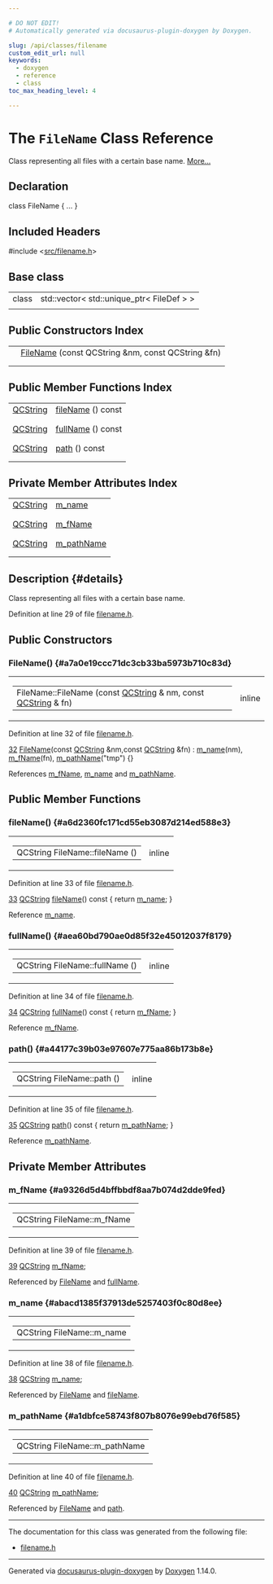 ```yaml
---

# DO NOT EDIT!
# Automatically generated via docusaurus-plugin-doxygen by Doxygen.

slug: /api/classes/filename
custom_edit_url: null
keywords:
  - doxygen
  - reference
  - class
toc_max_heading_level: 4

---
```


<div class="doxyPage">

# The `FileName` Class Reference

<p>Class representing all files with a certain base name. <a href="#details">More...</a></p>

## Declaration

<div class="doxyDeclaration">
class FileName { ... }
</div>

## Included Headers

<div class="doxyIncludesList">#include &lt;<a href="/web-doxygen/docs/api/files/src/filename-h">src/filename.h</a>&gt;
</div>

## Base class

<table class="doxyMembersIndex">

<tr class="doxyMemberIndexItem">
<td class="doxyMemberIndexItemType" align="left" valign="top">class</td>
<td class="doxyMemberIndexItemName" align="left" valign="top">std::vector&lt; std::unique_ptr&lt; FileDef &gt; &gt;</td>
</tr>
<tr class="doxyMemberIndexSeparator">
<td class="doxyMemberIndexSeparator" colspan="2"></td>
</tr>

</table>

## Public Constructors Index

<table class="doxyMembersIndex">

<tr class="doxyMemberIndexItem">
<td class="doxyMemberIndexItemType" align="left" valign="top"></td>
<td class="doxyMemberIndexItemName" align="left" valign="top"><a href="#a7a0e19ccc71dc3cb33ba5973b710c83d">FileName</a> (const QCString &amp;nm, const QCString &amp;fn)</td>
</tr>
<tr class="doxyMemberIndexDescription">
<td class="doxyMemberIndexDescriptionLeft"></td>
<td class="doxyMemberIndexDescriptionRight">
</td>
</tr>
<tr class="doxyMemberIndexSeparator">
<td class="doxyMemberIndexSeparator" colspan="2"></td>
</tr>

</table>

## Public Member Functions Index

<table class="doxyMembersIndex">

<tr class="doxyMemberIndexItem">
<td class="doxyMemberIndexItemType" align="left" valign="top"><a href="/web-doxygen/docs/api/classes/qcstring">QCString</a></td>
<td class="doxyMemberIndexItemName" align="left" valign="top"><a href="#a6d2360fc171cd55eb3087d214ed588e3">fileName</a> () const</td>
</tr>
<tr class="doxyMemberIndexDescription">
<td class="doxyMemberIndexDescriptionLeft"></td>
<td class="doxyMemberIndexDescriptionRight">
</td>
</tr>
<tr class="doxyMemberIndexSeparator">
<td class="doxyMemberIndexSeparator" colspan="2"></td>
</tr>

<tr class="doxyMemberIndexItem">
<td class="doxyMemberIndexItemType" align="left" valign="top"><a href="/web-doxygen/docs/api/classes/qcstring">QCString</a></td>
<td class="doxyMemberIndexItemName" align="left" valign="top"><a href="#aea60bd790ae0d85f32e45012037f8179">fullName</a> () const</td>
</tr>
<tr class="doxyMemberIndexDescription">
<td class="doxyMemberIndexDescriptionLeft"></td>
<td class="doxyMemberIndexDescriptionRight">
</td>
</tr>
<tr class="doxyMemberIndexSeparator">
<td class="doxyMemberIndexSeparator" colspan="2"></td>
</tr>

<tr class="doxyMemberIndexItem">
<td class="doxyMemberIndexItemType" align="left" valign="top"><a href="/web-doxygen/docs/api/classes/qcstring">QCString</a></td>
<td class="doxyMemberIndexItemName" align="left" valign="top"><a href="#a44177c39b03e97607e775aa86b173b8e">path</a> () const</td>
</tr>
<tr class="doxyMemberIndexDescription">
<td class="doxyMemberIndexDescriptionLeft"></td>
<td class="doxyMemberIndexDescriptionRight">
</td>
</tr>
<tr class="doxyMemberIndexSeparator">
<td class="doxyMemberIndexSeparator" colspan="2"></td>
</tr>

</table>

## Private Member Attributes Index

<table class="doxyMembersIndex">

<tr class="doxyMemberIndexItem">
<td class="doxyMemberIndexItemType" align="left" valign="top"><a href="/web-doxygen/docs/api/classes/qcstring">QCString</a></td>
<td class="doxyMemberIndexItemName" align="left" valign="top"><a href="#abacd1385f37913de5257403f0c80d8ee">m_name</a></td>
</tr>
<tr class="doxyMemberIndexDescription">
<td class="doxyMemberIndexDescriptionLeft"></td>
<td class="doxyMemberIndexDescriptionRight">
</td>
</tr>
<tr class="doxyMemberIndexSeparator">
<td class="doxyMemberIndexSeparator" colspan="2"></td>
</tr>

<tr class="doxyMemberIndexItem">
<td class="doxyMemberIndexItemType" align="left" valign="top"><a href="/web-doxygen/docs/api/classes/qcstring">QCString</a></td>
<td class="doxyMemberIndexItemName" align="left" valign="top"><a href="#a9326d5d4bffbbdf8aa7b074d2dde9fed">m_fName</a></td>
</tr>
<tr class="doxyMemberIndexDescription">
<td class="doxyMemberIndexDescriptionLeft"></td>
<td class="doxyMemberIndexDescriptionRight">
</td>
</tr>
<tr class="doxyMemberIndexSeparator">
<td class="doxyMemberIndexSeparator" colspan="2"></td>
</tr>

<tr class="doxyMemberIndexItem">
<td class="doxyMemberIndexItemType" align="left" valign="top"><a href="/web-doxygen/docs/api/classes/qcstring">QCString</a></td>
<td class="doxyMemberIndexItemName" align="left" valign="top"><a href="#a1dbfce58743f807b8076e99ebd76f585">m_pathName</a></td>
</tr>
<tr class="doxyMemberIndexDescription">
<td class="doxyMemberIndexDescriptionLeft"></td>
<td class="doxyMemberIndexDescriptionRight">
</td>
</tr>
<tr class="doxyMemberIndexSeparator">
<td class="doxyMemberIndexSeparator" colspan="2"></td>
</tr>

</table>

## Description {#details}

<p>Class representing all files with a certain base name.</p>

<p>Definition at line 29 of file <a href="/web-doxygen/docs/api/files/src/filename-h">filename.h</a>.</p>


<div class="doxySectionDef">

## Public Constructors

### FileName() {#a7a0e19ccc71dc3cb33ba5973b710c83d}

<div class="doxyMemberItem">
<div class="doxyMemberProto">
<table class="doxyMemberLabels">
<tr class="doxyMemberLabels">
<td class="doxyMemberLabelsLeft">
<table class="doxyMemberName">
<tr>
<td class="doxyMemberName">FileName::FileName (const <a href="/web-doxygen/docs/api/classes/qcstring">QCString</a> &amp; nm, const <a href="/web-doxygen/docs/api/classes/qcstring">QCString</a> &amp; fn)</td>
</tr>
</table>
</td>
<td class="doxyMemberLabelsRight">
<span class="doxyMemberLabels">
<span class="doxyMemberLabel inline">inline</span>
</span>
</td>
</tr>
</table>
</div>
<div class="doxyMemberDoc">



<p>Definition at line 32 of file <a href="/web-doxygen/docs/api/files/src/filename-h">filename.h</a>.</p>


<div class="doxyProgramListing">

<div class="doxyCodeLine"><span class="doxyLineNumber"><a href="#a7a0e19ccc71dc3cb33ba5973b710c83d">32</a></span><span class="doxyLineContent"><span class="doxyHighlight">    <a href="#a7a0e19ccc71dc3cb33ba5973b710c83d">FileName</a>(</span><span class="doxyHighlightKeyword">const</span><span class="doxyHighlight"> <a href="/web-doxygen/docs/api/classes/qcstring">QCString</a> &amp;nm,</span><span class="doxyHighlightKeyword">const</span><span class="doxyHighlight"> <a href="/web-doxygen/docs/api/classes/qcstring">QCString</a> &amp;fn) : <a href="#abacd1385f37913de5257403f0c80d8ee">m_name</a>(nm), <a href="#a9326d5d4bffbbdf8aa7b074d2dde9fed">m_fName</a>(fn), <a href="#a1dbfce58743f807b8076e99ebd76f585">m_pathName</a>(</span><span class="doxyHighlightStringLiteral">"tmp"</span><span class="doxyHighlight">) {}</span></span></div>

</div>


<p>References <a href="#a9326d5d4bffbbdf8aa7b074d2dde9fed">m_fName</a>, <a href="#abacd1385f37913de5257403f0c80d8ee">m_name</a> and <a href="#a1dbfce58743f807b8076e99ebd76f585">m_pathName</a>.</p>

</div>
</div>

</div>

<div class="doxySectionDef">

## Public Member Functions

### fileName() {#a6d2360fc171cd55eb3087d214ed588e3}

<div class="doxyMemberItem">
<div class="doxyMemberProto">
<table class="doxyMemberLabels">
<tr class="doxyMemberLabels">
<td class="doxyMemberLabelsLeft">
<table class="doxyMemberName">
<tr>
<td class="doxyMemberName">QCString FileName::fileName ()</td>
</tr>
</table>
</td>
<td class="doxyMemberLabelsRight">
<span class="doxyMemberLabels">
<span class="doxyMemberLabel inline">inline</span>
</span>
</td>
</tr>
</table>
</div>
<div class="doxyMemberDoc">



<p>Definition at line 33 of file <a href="/web-doxygen/docs/api/files/src/filename-h">filename.h</a>.</p>


<div class="doxyProgramListing">

<div class="doxyCodeLine"><span class="doxyLineNumber"><a href="#a6d2360fc171cd55eb3087d214ed588e3">33</a></span><span class="doxyLineContent"><span class="doxyHighlight">    <a href="/web-doxygen/docs/api/classes/qcstring">QCString</a> <a href="#a6d2360fc171cd55eb3087d214ed588e3">fileName</a>()</span><span class="doxyHighlightKeyword"> const </span><span class="doxyHighlight">{ </span><span class="doxyHighlightKeywordFlow">return</span><span class="doxyHighlight"> <a href="#abacd1385f37913de5257403f0c80d8ee">m_name</a>; }</span></span></div>

</div>


<p>Reference <a href="#abacd1385f37913de5257403f0c80d8ee">m_name</a>.</p>

</div>
</div>

### fullName() {#aea60bd790ae0d85f32e45012037f8179}

<div class="doxyMemberItem">
<div class="doxyMemberProto">
<table class="doxyMemberLabels">
<tr class="doxyMemberLabels">
<td class="doxyMemberLabelsLeft">
<table class="doxyMemberName">
<tr>
<td class="doxyMemberName">QCString FileName::fullName ()</td>
</tr>
</table>
</td>
<td class="doxyMemberLabelsRight">
<span class="doxyMemberLabels">
<span class="doxyMemberLabel inline">inline</span>
</span>
</td>
</tr>
</table>
</div>
<div class="doxyMemberDoc">



<p>Definition at line 34 of file <a href="/web-doxygen/docs/api/files/src/filename-h">filename.h</a>.</p>


<div class="doxyProgramListing">

<div class="doxyCodeLine"><span class="doxyLineNumber"><a href="#aea60bd790ae0d85f32e45012037f8179">34</a></span><span class="doxyLineContent"><span class="doxyHighlight">    <a href="/web-doxygen/docs/api/classes/qcstring">QCString</a> <a href="#aea60bd790ae0d85f32e45012037f8179">fullName</a>()</span><span class="doxyHighlightKeyword"> const </span><span class="doxyHighlight">{ </span><span class="doxyHighlightKeywordFlow">return</span><span class="doxyHighlight"> <a href="#a9326d5d4bffbbdf8aa7b074d2dde9fed">m_fName</a>; }</span></span></div>

</div>


<p>Reference <a href="#a9326d5d4bffbbdf8aa7b074d2dde9fed">m_fName</a>.</p>

</div>
</div>

### path() {#a44177c39b03e97607e775aa86b173b8e}

<div class="doxyMemberItem">
<div class="doxyMemberProto">
<table class="doxyMemberLabels">
<tr class="doxyMemberLabels">
<td class="doxyMemberLabelsLeft">
<table class="doxyMemberName">
<tr>
<td class="doxyMemberName">QCString FileName::path ()</td>
</tr>
</table>
</td>
<td class="doxyMemberLabelsRight">
<span class="doxyMemberLabels">
<span class="doxyMemberLabel inline">inline</span>
</span>
</td>
</tr>
</table>
</div>
<div class="doxyMemberDoc">



<p>Definition at line 35 of file <a href="/web-doxygen/docs/api/files/src/filename-h">filename.h</a>.</p>


<div class="doxyProgramListing">

<div class="doxyCodeLine"><span class="doxyLineNumber"><a href="#a44177c39b03e97607e775aa86b173b8e">35</a></span><span class="doxyLineContent"><span class="doxyHighlight">    <a href="/web-doxygen/docs/api/classes/qcstring">QCString</a> <a href="#a44177c39b03e97607e775aa86b173b8e">path</a>()</span><span class="doxyHighlightKeyword"> const </span><span class="doxyHighlight">{ </span><span class="doxyHighlightKeywordFlow">return</span><span class="doxyHighlight"> <a href="#a1dbfce58743f807b8076e99ebd76f585">m_pathName</a>; }</span></span></div>

</div>


<p>Reference <a href="#a1dbfce58743f807b8076e99ebd76f585">m_pathName</a>.</p>

</div>
</div>

</div>

<div class="doxySectionDef">

## Private Member Attributes

### m\_fName {#a9326d5d4bffbbdf8aa7b074d2dde9fed}

<div class="doxyMemberItem">
<div class="doxyMemberProto">
<table class="doxyMemberLabels">
<tr class="doxyMemberLabels">
<td class="doxyMemberLabelsLeft">
<table class="doxyMemberName">
<tr>
<td class="doxyMemberName">QCString FileName::m_fName</td>
</tr>
</table>
</td>
</tr>
</table>
</div>
<div class="doxyMemberDoc">



<p>Definition at line 39 of file <a href="/web-doxygen/docs/api/files/src/filename-h">filename.h</a>.</p>


<div class="doxyProgramListing">

<div class="doxyCodeLine"><span class="doxyLineNumber"><a href="#a9326d5d4bffbbdf8aa7b074d2dde9fed">39</a></span><span class="doxyLineContent"><span class="doxyHighlight">    <a href="/web-doxygen/docs/api/classes/qcstring">QCString</a> <a href="#a9326d5d4bffbbdf8aa7b074d2dde9fed">m_fName</a>;</span></span></div>

</div>


<p>Referenced by <a href="#a7a0e19ccc71dc3cb33ba5973b710c83d">FileName</a> and <a href="#aea60bd790ae0d85f32e45012037f8179">fullName</a>.</p>

</div>
</div>

### m\_name {#abacd1385f37913de5257403f0c80d8ee}

<div class="doxyMemberItem">
<div class="doxyMemberProto">
<table class="doxyMemberLabels">
<tr class="doxyMemberLabels">
<td class="doxyMemberLabelsLeft">
<table class="doxyMemberName">
<tr>
<td class="doxyMemberName">QCString FileName::m_name</td>
</tr>
</table>
</td>
</tr>
</table>
</div>
<div class="doxyMemberDoc">



<p>Definition at line 38 of file <a href="/web-doxygen/docs/api/files/src/filename-h">filename.h</a>.</p>


<div class="doxyProgramListing">

<div class="doxyCodeLine"><span class="doxyLineNumber"><a href="#abacd1385f37913de5257403f0c80d8ee">38</a></span><span class="doxyLineContent"><span class="doxyHighlight">    <a href="/web-doxygen/docs/api/classes/qcstring">QCString</a> <a href="#abacd1385f37913de5257403f0c80d8ee">m_name</a>;</span></span></div>

</div>


<p>Referenced by <a href="#a7a0e19ccc71dc3cb33ba5973b710c83d">FileName</a> and <a href="#a6d2360fc171cd55eb3087d214ed588e3">fileName</a>.</p>

</div>
</div>

### m\_pathName {#a1dbfce58743f807b8076e99ebd76f585}

<div class="doxyMemberItem">
<div class="doxyMemberProto">
<table class="doxyMemberLabels">
<tr class="doxyMemberLabels">
<td class="doxyMemberLabelsLeft">
<table class="doxyMemberName">
<tr>
<td class="doxyMemberName">QCString FileName::m_pathName</td>
</tr>
</table>
</td>
</tr>
</table>
</div>
<div class="doxyMemberDoc">



<p>Definition at line 40 of file <a href="/web-doxygen/docs/api/files/src/filename-h">filename.h</a>.</p>


<div class="doxyProgramListing">

<div class="doxyCodeLine"><span class="doxyLineNumber"><a href="#a1dbfce58743f807b8076e99ebd76f585">40</a></span><span class="doxyLineContent"><span class="doxyHighlight">    <a href="/web-doxygen/docs/api/classes/qcstring">QCString</a> <a href="#a1dbfce58743f807b8076e99ebd76f585">m_pathName</a>;</span></span></div>

</div>


<p>Referenced by <a href="#a7a0e19ccc71dc3cb33ba5973b710c83d">FileName</a> and <a href="#a44177c39b03e97607e775aa86b173b8e">path</a>.</p>

</div>
</div>

</div>

<hr/>

The documentation for this class was generated from the following file:

<ul>
<li><a href="/web-doxygen/docs/api/files/src/filename-h">filename.h</a></li>
</ul>

<hr/>

<p class="doxyGeneratedBy">Generated via <a href="https://github.com/xpack/docusaurus-plugin-doxygen">docusaurus-plugin-doxygen</a> by <a href="https://www.doxygen.nl">Doxygen</a> 1.14.0.</p>

</div>
